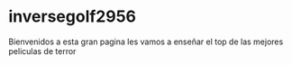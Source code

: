 # inversegolf2956
Bienvenidos a esta gran pagina les vamos a enseñar el top de las mejores peliculas de terror
